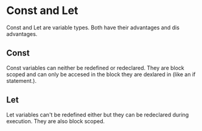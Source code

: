 
# Const and Let

Const and Let are variable types. Both have their advantages and dis advantages.

## Const

Const variables can neither be redefined or redeclared.
They are block scoped and can only be accesed in the block they are dexlared in (like an if statement.).

## Let

Let variables can't be redefined either but they can be redeclared during execution.
They are also block scoped.
